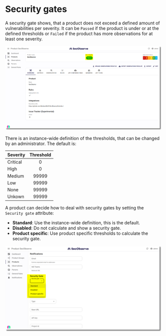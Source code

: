 # Security gates

A security gate shows, that a product does not exceed a defined amount of vulnerabilities per severity. It can be `Passed` if the product is under or at the defined thresholds or `Failed` if the product has more observations for at least one severity.

![Security Gate Show](../assets/images/screenshot_security_gate_1.png)

There is an instance-wide definition of the thresholds, that can be changed by an administrator. The default is:

| Severity | Threshold |
|----------|:---------:|
| Critical | 0         |
| High     | 0         |
| Medium   | 99999     |
| Low      | 99999     |
| None     | 99999     |
| Unkown   | 99999     |

A product can decide how to deal with security gates by setting the `Security gate` attribute:

* **Standard**: Use the instance-wide definition, this is the default.
* **Disabled**: Do not calculate and show a security gate.
* **Product specific**: Use product specific thresholds to calculate the security gate.

![Security Gate Edit](../assets/images/screenshot_security_gate_2.png)
